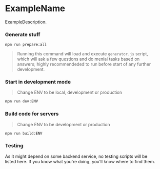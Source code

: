# ExampleName

ExampleDescription.

### Generate stuff

```bash
npm run prepare:all
```
>  Running this command will load and execute `generator.js` script, which will ask a few questions and do menial tasks based on answers; highly recommendeded to run before start of any further development.

### Start in development mode

>  Change ENV to be local, development or production

```bash
npm run dev:ENV
```

### Build code for servers

>  Change ENV to be development or production

```bash
npm run build:ENV
```

### Testing

As it might depend on some backend service, no testing scripts will be listed here. If you know what you're doing, you'll know where to find them.
